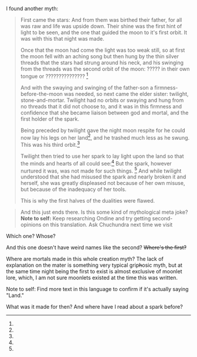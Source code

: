 I found another myth:

>First came the stars: And from them was birthed their father, for all was raw and life was upside down. Their shine was the first hint of light to be seen, and the one that guided the moon to it's first orbit. It was with this that night was made.
>
>Once that the moon had come the light was too weak still, so at first the moon fell with an aching song but then hung by the thin silver threads that the stars had strung around his neck, and his swinging from the threads was the second orbit of the moon: ????? in their own tongue or ??????????????? [^tong]
>
>And with the swaying and swinging of the father-son a firmness-before-the-moon was needed, so next came the elder sister: twilight, stone-and-mortar. Twilight had no orbits or swaying and hung from no threads that it did not choose to, and it was in this firmness and confidence that she became liaison between god and mortal, and the first holder of the spark.
>
>Being preceded by twilight gave the night moon respite for he could now lay his legs on her land[^land], and he trashed much less as he swung. This was his third orbit.[^orbit]
>
>Twilight then tried to use her spark to lay light upon the land so that the minds and hearts of all could see:[^mortals] But the spark, however nurtured it was, was not made for such things. [^spark] And while twilight understood that she had misused the spark and nearly broken it and herself, she was greatly displeased not because of her own misuse, but because of the inadequacy of her tools.
>
>This is why the first halves of the dualities were flawed.


> And this just ends there. Is this some kind of mythological meta joke?
> **Note to self:** Keep researching Ondine and try getting second-opinions on this translation. Ask Chuchundra next time we visit


[^tong]:
Which one? Whose?

[^orbit]:
And this one doesn't have weird names like the second? ~~Where's the first?~~


[^mortals]:
Where are mortals made in this whole creation myth? The lack of explanation on the mater is something very typical grip~~h~~osic myth, but at the same time night being the first to exist is almost exclusive of moonlet lore, which, I am not sure moonlets existed at the time this was written.

[^land]:
Note to self: Find more text in this language to confirm if it's actually saying "Land."

[^spark]:
What was it made for then? And where have I read about a spark before?